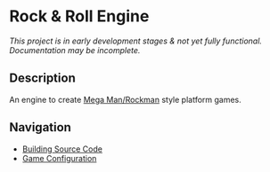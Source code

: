 
# Rock & Roll Engine

_This project is in early development stages & not yet fully functional. Documentation may be
incomplete._

## Description

An engine to create [Mega Man/Rockman](https://wikipedia.org/wiki/Mega_Man) style platform games.

## Navigation

- [Building Source Code](build.md)
- [Game Configuration](game.md)

